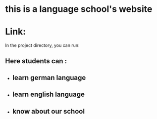 # this is a language school's website

# Link:

In the project directory, you can run:

## Here students can  :
* ## learn german language
* ## learn english language
* ##  know about our school

